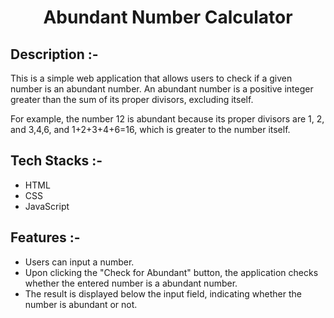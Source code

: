 # <p align="center">Abundant Number Calculator</p>

## Description :-

This is a simple web application that allows users to check if a given number is an abundant number. 
An abundant number is a positive integer greater than the sum of its proper divisors, excluding itself. 

For example, the number 12 is abundant because its proper divisors are 1, 2, and 3,4,6, and 1+2+3+4+6=16, which is greater to the number itself.

## Tech Stacks :-

- HTML
- CSS
- JavaScript

## Features :-

- Users can input a number.
- Upon clicking the "Check for Abundant" button, the application checks whether the entered number is a abundant number.
- The result is displayed below the input field, indicating whether the number is abundant or not.


